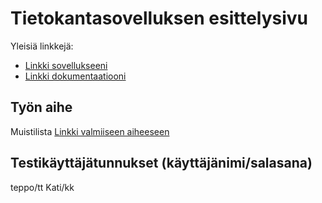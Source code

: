 # Tietokantasovelluksen esittelysivu

Yleisiä linkkejä:

* [Linkki sovellukseeni](https://korveaap.users.cs.helsinki.fi/Muistilista/)
* [Linkki dokumentaatiooni](https://github.com/korveaap/Tsoha-Bootstrap/blob/master/doc/dokumentaatio.pdf)

## Työn aihe

Muistilista [Linkki valmiiseen aiheeseen](http://advancedkittenry.github.io/suunnittelu_ja_tyoymparisto/aiheet/Muistilista.html)

## Testikäyttäjätunnukset (käyttäjänimi/salasana) 
teppo/tt
Kati/kk
